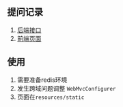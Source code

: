 ## 提问记录

1. [后端接口](https://githcc.github.io/webpage_self_html/poe/Claude-3-Haiku/v1/DUu0IRiitI9ZN25hroaM.html)
2. [前端页面](https://githcc.github.io/webpage_self_html/poe/Claude-3-Haiku/v1/3LcI1gao7BIM97XWqKSP.html)

## 使用
1. 需要准备redis环境
2. 发生跨域问题调整 `WebMvcConfigurer`
3. 页面在`resources/static`
